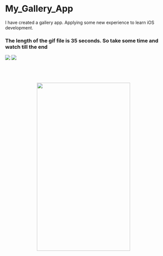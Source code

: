 # My_Gallery_App

I have created a gallery app. Applying some new experience to learn iOS development.

### The length of the gif file is 35 seconds. So take some time and watch till the end

![](https://img.shields.io/badge/Supported-iOS16.1%20%7C%20OSX%2016.1-4BC51D.svg?style=flat-square)
![](https://img.shields.io/badge/Swift-5.7.1-orange.svg?style=flat)

<br/>


<h1><p align="center"><img src="./Image sample/g.gif" width='300px' height='540px'></p></h1> 
